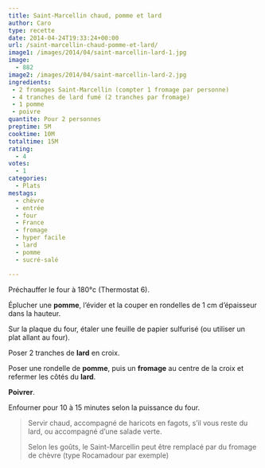 ```yaml
---
title: Saint-Marcellin chaud, pomme et lard
author: Caro
type: recette
date: 2014-04-24T19:33:24+00:00
url: /saint-marcellin-chaud-pomme-et-lard/
image1: /images/2014/04/saint-marcellin-lard-1.jpg
image:
  - 882
image2: /images/2014/04/saint-marcellin-lard-2.jpg
ingredients:
 - 2 fromages Saint-Marcellin (compter 1 fromage par personne)
 - 4 tranches de lard fumé (2 tranches par fromage)
 - 1 pomme
 - poivre
quantite: Pour 2 personnes
preptime: 5M
cooktime: 10M
totaltime: 15M
rating:
  - 4
votes:
  - 1
categories:
  - Plats
mestags:
  - chèvre
  - entrée
  - four
  - France
  - fromage
  - hyper facile
  - lard
  - pomme
  - sucré-salé

---
```

Préchauffer le four à 180°c (Thermostat 6).

Éplucher une **pomme**, l&rsquo;évider et la couper en rondelles de 1 cm d&rsquo;épaisseur dans la hauteur.

Sur la plaque du four, étaler une feuille de papier sulfurisé (ou utiliser un plat allant au four).

Poser 2 tranches de **lard** en croix.

Poser une rondelle de **pomme**, puis un **fromage** au centre de la croix et refermer les côtés du **lard**.

**Poivrer**.

Enfourner pour 10 à 15 minutes selon la puissance du four.

> Servir chaud, accompagné de haricots en fagots, s&rsquo;il vous reste du lard, ou accompagné d&rsquo;une salade verte.
>
> Selon les goûts, le Saint-Marcellin peut être remplacé par du fromage de chèvre (type Rocamadour par exemple)
